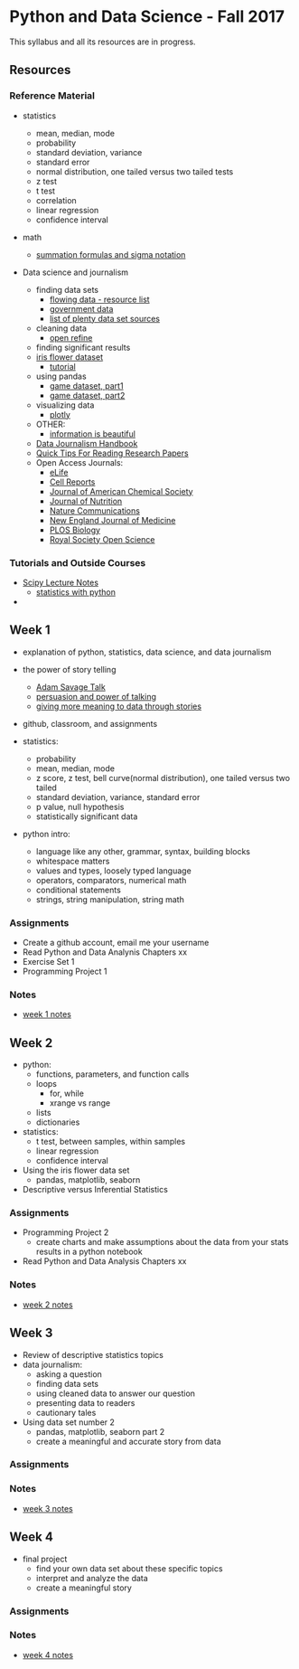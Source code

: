 # Python and Data Science - Fall 2017
This syllabus and all its resources are in progress.

## Resources
### Reference Material
- statistics
    - mean, median, mode
    - probability
    - standard deviation, variance
    - standard error
    - normal distribution, one tailed versus two tailed tests
    - z test
    - t test
    - correlation
    - linear regression
    - confidence interval
- math
    - [summation formulas and sigma notation]("https://www.youtube.com/watch?v=oSgTjkr8o8A")

- Data science and journalism
    - finding data sets
        - [flowing data - resource list]("http://flowingdata.com/2009/10/01/30-resources-to-find-the-data-you-need/")
        - [government data](https://www.data.gov/)
        - [list of plenty data set sources](http://datajournalismhandbook.org/1.0/en/getting_data_0.html)
    - cleaning data
        - [open refine]()
    - finding significant results
    - [iris flower dataset]()
        - [tutorial]()
    - using pandas
        - [game dataset, part1]()
        - [game dataset, part2]()
    - visualizing data
        - [plotly]()
    - OTHER:
        - [information is beautiful]("http://www.informationisbeautiful.net/")
    - [Data Journalism Handbook](http://datajournalismhandbook.org/1.0/en/index.html)
    - [Quick Tips For Reading Research Papers](https://medium.com/elysium-health/how-to-read-a-scientific-paper-695188037080)
    - Open Access Journals:
        - [eLife](https://elifesciences.org/)
        - [Cell Reports](http://www.cell.com/cell-reports/home)
        - [Journal of American Chemical Society](http://pubs.acs.org/journal/jacsat)
        - [Journal of Nutrition](http://jn.nutrition.org/)
        - [Nature Communications](https://www.nature.com/ncomms/)
        - [New England Journal of Medicine](http://www.nejm.org/)
        - [PLOS Biology](http://journals.plos.org/plosbiology/)
        - [Royal Society Open Science](http://rsos.royalsocietypublishing.org/)

### Tutorials and Outside Courses
- [Scipy Lecture Notes]("http://www.scipy-lectures.org/index.html")
    - [statistics with python]("http://www.scipy-lectures.org/packages/statistics/index.html")
-

## Week 1
- explanation of python, statistics, data science, and data journalism
- the power of story telling
    - [Adam Savage Talk](https://www.youtube.com/watch?v=cXbXNV9-ZAg)
    - [persuasion and power of talking](https://www.youtube.com/watch?v=AL-PAzrpqUQ)
    - [giving more meaning to data through stories](https://www.youtube.com/watch?v=6xsvGYIxJok)
- github, classroom, and assignments
- statistics:
    - probability
    - mean, median, mode
    - z score, z test, bell curve(normal distribution), one tailed versus two tailed
    - standard deviation, variance, standard error
    - p value, null hypothesis
    - statistically significant data

- python intro:
    - language like any other, grammar, syntax, building blocks
    - whitespace matters
    - values and types, loosely typed language
    - operators, comparators, numerical math
    - conditional statements
    - strings, string manipulation, string math

### Assignments
- Create a github account, email me your username
- Read Python and Data Analynis Chapters xx
- Exercise Set 1
- Programming Project 1

### Notes
- [week 1 notes]()

## Week 2
- python:
    - functions, parameters, and function calls
    - loops
        - for, while
        - xrange vs range
    - lists
    - dictionaries
- statistics:
    - t test, between samples, within samples
    - linear regression
    - confidence interval
- Using the iris flower data set
    - pandas, matplotlib, seaborn
- Descriptive versus Inferential Statistics
### Assignments
- Programming Project 2
    - create charts and make assumptions about the data from your stats results in a python notebook
- Read Python and Data Analysis Chapters xx

### Notes
- [week 2 notes]()

## Week 3
- Review of descriptive statistics topics
- data journalism:
    - asking a question
    - finding data sets
    - using cleaned data to answer our question
    - presenting data to readers
    - cautionary tales
- Using data set number 2
    - pandas, matplotlib, seaborn part 2
    - create a meaningful and accurate story from data

### Assignments


### Notes
- [week 3 notes]()

## Week 4
- final project
    - find your own data set about these specific topics
    - interpret and analyze the data
    - create a meaningful story
### Assignments

### Notes
- [week 4 notes]()
